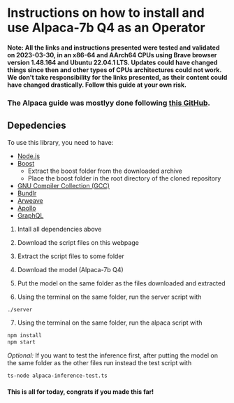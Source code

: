 # Instructions on how to install and use Alpaca-7b Q4 as an Operator

#### **Note:** All the links and instructions presented were tested and validated on 2023-03-30, in an x86-64 and AArch64 CPUs using Brave browser version 1.48.164 and Ubuntu 22.04.1 LTS. Updates could have changed things since then and other types of CPUs architectures could not work. We don't take responsibility for the links presented, as their content could have changed drastically. **Follow this guide at your own risk.**

### The Alpaca guide was mostlyy done following [this GitHub](https://github.com/Nuked88/alpaca.http).

## Depedencies
To use this library, you need to have:

* [Node.js](https://nodejs.org/en/download)
* [Boost](https://www.boost.org/users/history/version_1_81_0.html)
    * Extract the boost folder from the downloaded archive
    * Place the boost folder in the root directory of the cloned repository
* [GNU Compiler Collection (GCC)](https://linuxize.com/post/how-to-install-gcc-compiler-on-ubuntu-18-04/)
* [Bundlr](https://www.npmjs.com/package/@bundlr-network/client)
* [Arweave](https://www.npmjs.com/package/arweave)
* [Apollo](https://www.apollographql.com/tutorials/fullstack-quickstart/07-setting-up-apollo-client)
* [GraphQL](https://graphql.org/graphql-js/)


1. Intall all dependencies above

1. Download the script files on this webpage

1. Extract the script files to some folder

1. Download the model (Alpaca-7b Q4)

1. Put the model on the same folder as the files downloaded and extracted

1. Using the terminal on the same folder, run the server script with

```bash
./server
```
7. Using the terminal on the same folder, run the alpaca script with 
   
```bash
npm install
npm start
```

*Optional:* If you want to test the inference first, after putting the model on the same folder as the other files run instead the test script with

```bash
ts-node alpaca-inference-test.ts
```

#### This is all for today, congrats if you made this far!
